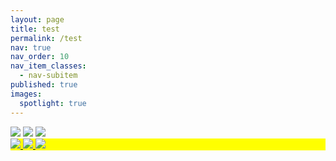 ```yaml
---
layout: page
title: test
permalink: /test
nav: true
nav_order: 10
nav_item_classes:
  - nav-subitem
published: true
images:
  spotlight: true
---
```


<div class="preview-gallery">
    <img class="preview-gallery-item" src="/photography/assets/img/subjective_landscape/subjective_landscape_1a-480.webp">
    <img class="preview-gallery-item" src="/photography/assets/img/subjective_landscape/subjective_landscape_1b-480.webp">
    <img class="preview-gallery-item" src="/photography/assets/img/subjective_landscape/subjective_landscape_1c-480.webp">
    <span class="preview-gallery-prev" onclick="previewGalleryPrev(this);"></span>
    <span class="preview-gallery-next" onclick="previewGalleryNext(this);"></span>
</div>

<div class="spotlight-group spotlight-flex" style="background-color: yellow;">
    <span class="flex-divider"></span>
    <a class="spotlight" href="/photography/assets/img/subjective_landscape/subjective_landscape_3a.jpg">
        <img src="/photography/assets/img/subjective_landscape/subjective_landscape_3a-480.webp" />
    </a>
    <a class="spotlight" href="/photography/assets/img/subjective_landscape/subjective_landscape_3b.jpg">
        <img src="/photography/assets/img/subjective_landscape/subjective_landscape_3b-480.webp" />
    </a>
    <a class="spotlight" href="/photography/assets/img/subjective_landscape/subjective_landscape_3c.jpg">
        <img src="/photography/assets/img/subjective_landscape/subjective_landscape_3c-480.webp" />
    </a>
</div>
